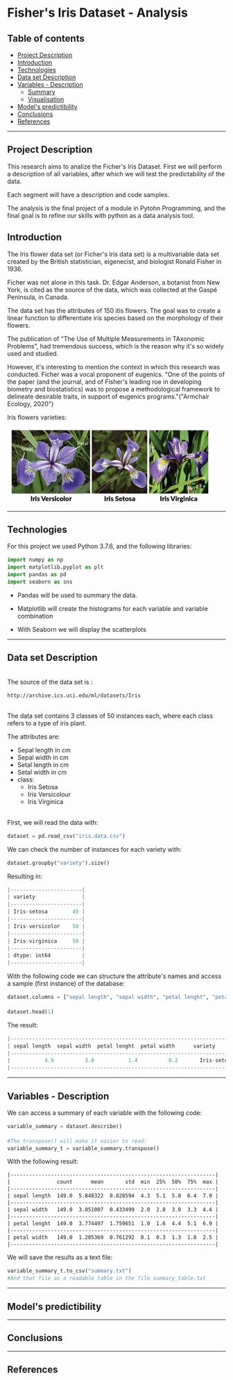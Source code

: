 # Fisher's Iris Dataset - Analysis

## Table of contents
* [Project Description](#Project-Description)
* [Introduction](#Introduction)
* [Technologies](#Technologies)
* [Data set Description](#Dataset-Description)
* [Variables - Description](#Variables-Description)
  * [Summary](#Summary)
  * [Visualisation](#Visualisation)
* [Model's predictibility](#Model's-predictibility)
* [Conclusions](#Conclusions)
* [References](#References)

---

## Project Description
This research aims to analize the Ficher's Iris Dataset. First we will perform a description of all variables, after which we will test the predictability of the data.

Each segment will have a description and code samples.

The analysis is the final project of a module in Pytohn Programming, and the final goal is to refine our skills with python as a data analysis tool.

## Introduction
The Iris flower data set (or Ficher's Iris data set) is a multivariable data set created by the British statistician, eigenecist, and biologist Ronald Fisher in 1936. 

Ficher was not alone in this task. Dr. Edgar Anderson, a botanist from New York, is cited as the source of the data, which was collected at the Gaspé Peninsula, in Canada.

The data set has the attributes of 150 itis flowers. The goal was to create a linear function to differentiate iris species based on the morphology of their flowers.

The publication of "The Use of Multiple Measurements in TAxonomic Problems", had tremendous success, which is the reason why it's so widely used and studied. 

However, it's interesting to mention the context in which this research was conducted. Ficher was a vocal proponent of eugenics. "One of the points of the paper (and the journal, and of Fisher's leading roe in developing biometry and biostatistics) was to propose a methodological framework to delineate desirable traits, in support of eugenics programs."("Armchair Ecology, 2020")

Iris flowers varieties:

![alt Iris flower variety](iris_variety.jpeg)


---

## Technologies
For this project we used Python 3.7.6, and the following libraries:
``` python
import numpy as np
import matplotlib.pyplot as plt
import pandas as pd
import seaborn as sns
```

* Pandas will be used to summary the data.

* Matplotlib will create the histograms for each variable and variable combination

* With Seaborn we will display the scatterplots
---
## Data set Description

<br>
The source of the data set is :

```
http://archive.ics.uci.edu/ml/datasets/Iris
```
<br>
The data set contains 3 classes of 50 instances each, where each class refers to a type of iris plant. 

The attributes are:
* Sepal length in cm
* Sepal width in cm
* Setal length in cm
* Setal width in cm
* class:
    * Iris Setosa
    * Iris Versicolour
    * Iris Virginica

<br>
FIrst, we will read the data with:

```python
dataset = pd.read_csv("iris.data.csv")

```

We can check the number of instances for each variety with:
```python
dataset.groupby("variety").size()
```
Resulting in:
```python
|-----------------------|
| variety               |
|-----------------------|
| Iris-setosa        49 |
|-----------------------|
| Iris-versicolor    50 |
|-----------------------|
| Iris-virginica     50 |
|-----------------------|
| dtype: int64          |
|-----------------------|
```

 With the following code we can structure the attribute's names and access a sample (first instance) of the database:

```python
dataset.columns = ["sepal length", "sepal width", "petal lenght", "petal width", "variety"]

dataset.head(1)
```

The result: 
 ```python
|-------------------------------------------------------------------------|
| sepal length  sepal width  petal lenght  petal width      variety       |
|-------------------------------------------------------------------------|
|           4.9          3.0           1.4          0.2       Iris-setosa |
|-------------------------------------------------------------------------|
```
 

---
## Variables - Description

We can access a summary of each variable with the following code:
```python
variable_summary = dataset.describe()

#The transpose() will make it easier to read:
variable_summary_t = variable_summary.transpose() 
```

With the following result: 
```
|------------------------------------------------------------------|
|               count      mean       std  min  25%  50%  75%  max |
|------------------------------------------------------------------|
| sepal length  149.0  5.848322  0.828594  4.3  5.1  5.8  6.4  7.9 |
|------------------------------------------------------------------|
| sepal width   149.0  3.051007  0.433499  2.0  2.8  3.0  3.3  4.4 |
|------------------------------------------------------------------|
| petal lenght  149.0  3.774497  1.759651  1.0  1.6  4.4  5.1  6.9 |
|------------------------------------------------------------------|
| petal width   149.0  1.205369  0.761292  0.1  0.3  1.3  1.8  2.5 |
|------------------------------------------------------------------|
```

We will save the results as a text file:
```python
variable_summary_t.to_csv("summary.txt")
#And that file as a readable table in the file summary_table.txt
```




---
## Model's predictibility
---
## Conclusions
---
## References